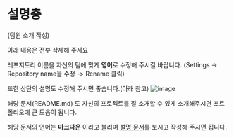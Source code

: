 # 설명충

(팀원 소개 작성)

아래 내용은 전부 삭제해 주세요

레포지토리 이름을 자신의 팀에 맞게 **영어**로 수정해 주시길 바랍니다.
(Settings -> Repository name을 수정 -> Rename 클릭)

또한 상단의 설명도 수정해 주시면 좋습니다.(아래 참고)
![image](https://user-images.githubusercontent.com/32216112/61257935-2ea19400-a7ae-11e9-910b-f92a52c6262e.png)

해당 문서(README.md) 도 자신의 프로젝트를 잘 소개할 수 있게 소개해주시면 포트폴리오에 큰 도움이 됩니다.

해당 문서의 언어는 **마크다운** 이라고 불리며
[설명 문서](https://heropy.blog/2017/09/30/markdown/)를 보시고 작성해 주시면 됩니다.

